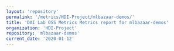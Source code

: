 ```yaml
---
layout: 'repository'
permalink: '/metrics/HDI-Project/mlbazaar-demos/'
title: 'DAI Lab OSS Metrics Metrics report for mlbazaar-demos'
organization: 'HDI-Project'
repository: 'mlbazaar-demos'
current_date: '2020-01-12'
---
```

